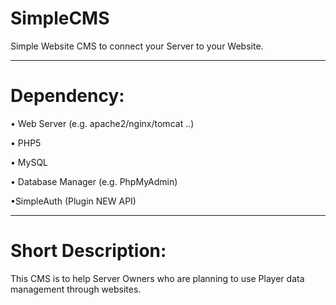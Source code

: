 SimpleCMS
=========

Simple Website CMS to connect your Server to your Website.

------

Dependency:
===========
• Web Server (e.g. apache2/nginx/tomcat ..)

• PHP5

• MySQL

• Database Manager (e.g. PhpMyAdmin)

•SimpleAuth (Plugin NEW API)

------

Short Description:
==================
This CMS is to help Server Owners who are planning to use Player data management through websites.
